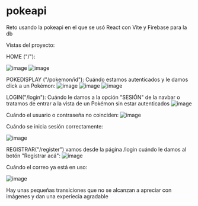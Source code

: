 # pokeapi
Reto usando la pokeapi en el que se usó React con Vite y Firebase para la db


Vistas del proyecto:

HOME ("/"):

![image](https://github.com/Kenguan1/pokeapi/assets/49210338/e0c8445e-11b7-442b-ab85-7b621dbcd274)
![image](https://github.com/Kenguan1/pokeapi/assets/49210338/8518e4e6-c6ac-4008-90fa-76fef335ad87)


POKEDISPLAY ("/pokemon/id"): Cuándo estamos autenticados y le damos click a un Pokémon:
![image](https://github.com/Kenguan1/pokeapi/assets/49210338/3a46e39a-673e-4560-9e6c-3527f6b17cbc)
![image](https://github.com/Kenguan1/pokeapi/assets/49210338/da09868b-7584-4de1-98b5-1cc98412e3e0)
![image](https://github.com/Kenguan1/pokeapi/assets/49210338/94c4b3ea-a1e9-4ac3-aebc-80d2d6e7de68)


LOGIN("/login"): Cuándo le damos a la opción "SESIÓN" de la navbar o tratamos de entrar a la vista de un Pokémon sin estar autenticados
![image](https://github.com/Kenguan1/pokeapi/assets/49210338/ec123fdd-f75f-49b5-bf5b-facbb3655251)

Cuándo el usuario o contraseña no coinciden:
![image](https://github.com/Kenguan1/pokeapi/assets/49210338/a1afff53-2fc6-48d0-b097-20cb85ff47f6)

Cuándo se inicia sesión correctamente:

![image](https://github.com/Kenguan1/pokeapi/assets/49210338/5ad3d1ec-ea81-43dc-bf92-b9e831e5707b)


REGISTRAR("/register") vamos desde la página /login cuándo le damos al botón "Registrar acá": 
![image](https://github.com/Kenguan1/pokeapi/assets/49210338/7f68edb5-fd66-4307-bf33-0e3f767f38e8)

Cuándo el correo ya está en uso:

![image](https://github.com/Kenguan1/pokeapi/assets/49210338/25cf7d18-c0d2-4ac7-a4ff-1633ed8be551)


Hay unas pequeñas transiciones que no se alcanzan a apreciar con imágenes y dan una experiecia agradable





